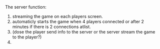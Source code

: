 The server function:

1. streaming the game on each players screen.
2. automaticly starts the game when 4 players connected or after 2 minutes if there is 2 connections atlist.
3. (dose the player send info to the server or the server stream the game to the player?)
4. 